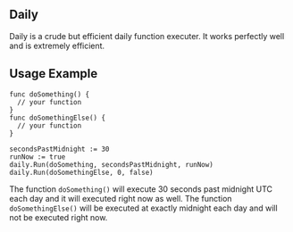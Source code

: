 ## Daily

Daily is a crude but efficient daily function executer. It works perfectly well and is extremely efficient.

## Usage Example
  
    func doSomething() {
      // your function
    }
    func doSomethingElse() {
      // your function
    }
    
    secondsPastMidnight := 30
    runNow := true
    daily.Run(doSomething, secondsPastMidnight, runNow)
    daily.Run(doSomethingElse, 0, false)

The function `doSomething()` will execute 30 seconds past midnight UTC each day and it will executed right now as well.
The function `doSomethingElse()` will be executed at exactly midnight each day and will not be executed right now.
